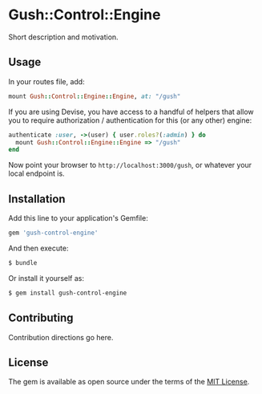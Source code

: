 # Gush::Control::Engine
Short description and motivation.

## Usage
In your routes file, add:

```Ruby
mount Gush::Control::Engine::Engine, at: "/gush"
```

If you are using Devise, you have access to a handful of helpers that allow you to require authorization / authentication for this (or any other) engine:

```Ruby
authenticate :user, ->(user) { user.roles?(:admin) } do
  mount Gush::Control::Engine::Engine => "/gush"
end
```

Now point your browser to `http://localhost:3000/gush`, or whatever your local endpoint is.

## Installation
Add this line to your application's Gemfile:

```ruby
gem 'gush-control-engine'
```

And then execute:
```bash
$ bundle
```

Or install it yourself as:
```bash
$ gem install gush-control-engine
```

## Contributing
Contribution directions go here.

## License
The gem is available as open source under the terms of the [MIT License](https://opensource.org/licenses/MIT).
